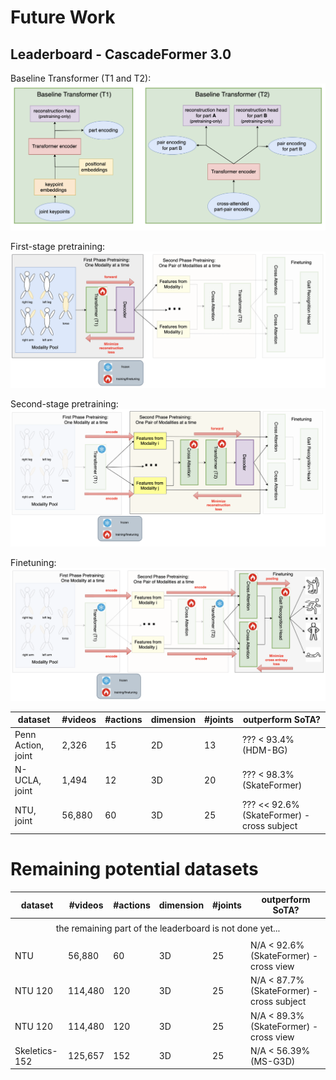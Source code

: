 # Future Work


## Leaderboard - CascadeFormer 3.0

Baseline Transformer (T1 and T2):
![alt text](docs/baseline_transformer.png)

First-stage pretraining:
![alt text](docs/first_stage.png)

Second-stage pretraining:
![alt text](docs/second_stage.png)

Finetuning:
![alt text](docs/finetuning_classification.png)

| dataset | #videos | #actions | dimension | #joints | outperform SoTA? |
| ------- | ------- | -------- | --------- | ---------- | ------- |
| Penn Action, joint | 2,326 | 15 | 2D | 13 | ??? < 93.4% (HDM-BG) |
| N-UCLA, joint | 1,494 | 12 | 3D | 20 | ??? < 98.3% (SkateFormer) |
| NTU, joint | 56,880 | 60 | 3D | 25 | ??? << 92.6% (SkateFormer) - cross subject |

# Remaining potential datasets 

| dataset | #videos | #actions | dimension | #joints | outperform SoTA? |
| ------- | ------- | -------- | --------- | ---------- | ------- |
| <tr><td colspan="6" align="center"> the remaining part of the leaderboard is not done yet... </td></tr> |
| NTU | 56,880 | 60 | 3D | 25 | N/A < 92.6% (SkateFormer) - cross view |
| NTU 120 | 114,480 | 120 | 3D | 25 | N/A < 87.7%  (SkateFormer) - cross subject |
| NTU 120 | 114,480 | 120 | 3D | 25 | N/A < 89.3%  (SkateFormer) - cross view |
| Skeletics-152 | 125,657 | 152 | 3D | 25 | N/A < 56.39% (MS-G3D) | 